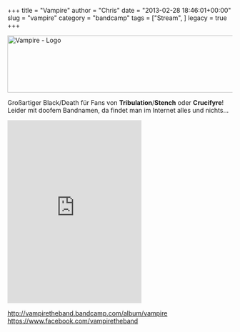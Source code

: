 +++
title = "Vampire"
author = "Chris"
date = "2013-02-28 18:46:01+00:00"
slug = "vampire"
category = "bandcamp"
tags = ["Stream", ]
legacy = true
+++

<img src="images//2013/02/Vampire-Vampire.jpg" alt="Vampire - Vampire" width="0" height="0" class="alignnone size-full wp-image-10294" />
<img src="images//2013/02/Vampire-Logo.png" alt="Vampire - Logo" width="690" height="128" class="alignnone size-full wp-image-10293" />

Großartiger Black/Death für Fans von **Tribulation**/**Stench** oder **Crucifyre**! Leider mit doofem Bandnamen, da findet man im Internet alles und nichts...

<iframe width="300" height="410" style="position: relative; display: block; width: 300px; height: 410px;" src="http://bandcamp.com/EmbeddedPlayer/v=2/album=266809654/size=grande3/bgcol=222222/linkcol=FFFFFF/" allowtransparency="true" frameborder="0"><a href="http://vampiretheband.bandcamp.com/album/vampire">Vampire by Vampire</a></iframe>

<a href="http://vampiretheband.bandcamp.com/album/vampire">http://vampiretheband.bandcamp.com/album/vampire</a>
<a href="https://www.facebook.com/vampiretheband">https://www.facebook.com/vampiretheband</a>

